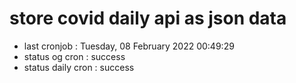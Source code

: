 # store covid daily api as json data

- last cronjob : Tuesday, 08 February 2022 00:49:29
- status og cron : success
- status daily cron : success
      
      